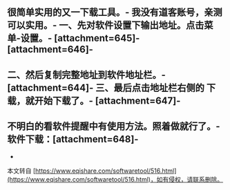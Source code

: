 很简单实用的又一下载工具。-
我没有道客账号，亲测可以实用。-
**一、先对软件设置下输出地址。点击菜单-设置。**-
\[attachment=645\]-
\[attachment=646\]-
-
**二、然后复制完整地址到软件地址栏。**-
\[attachment=644\]-
**三、最后点击地址栏右侧的 下载，就开始下载了。**-
\[attachment=647\]-
-
不明白的看软件提醒中有使用方法。照着做就行了。-
**软件下载：\[attachment=648\]**-
-

-

本文转自 [https://www.eqishare.com/softwaretool/516.html](https://www.eqishare.com/softwaretool/516.html)，如有侵权，请联系删除。